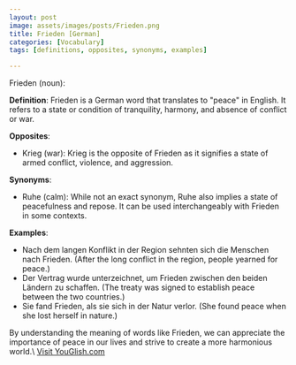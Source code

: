 ```yaml
---
layout: post
image: assets/images/posts/Frieden.png
title: Frieden [German]
categories: [Vocabulary]
tags: [definitions, opposites, synonyms, examples]

---
```


Frieden (noun):

**Definition**: Frieden is a German word that translates to "peace" in English. It refers to a state or condition of tranquility, harmony, and absence of conflict or war. 

**Opposites**: 
- Krieg (war): Krieg is the opposite of Frieden as it signifies a state of armed conflict, violence, and aggression.

**Synonyms**: 
- Ruhe (calm): While not an exact synonym, Ruhe also implies a state of peacefulness and repose. It can be used interchangeably with Frieden in some contexts.

**Examples**: 
- Nach dem langen Konflikt in der Region sehnten sich die Menschen nach Frieden. (After the long conflict in the region, people yearned for peace.)
- Der Vertrag wurde unterzeichnet, um Frieden zwischen den beiden Ländern zu schaffen. (The treaty was signed to establish peace between the two countries.)
- Sie fand Frieden, als sie sich in der Natur verlor. (She found peace when she lost herself in nature.)

By understanding the meaning of words like Frieden, we can appreciate the importance of peace in our lives and strive to create a more harmonious world.\ <a id="yg-widget-0" class="youglish-widget" data-query="Frieden" data-lang="german" data-components="8412" data-auto-start="0" data-bkg-color="theme_light" data-title="How%20to%20pronounce%20Frieden%20in%20German"  rel="nofollow" href="https://youglish.com">Visit YouGlish.com</a><script async src="https://youglish.com/public/emb/widget.js" charset="utf-8"></script>